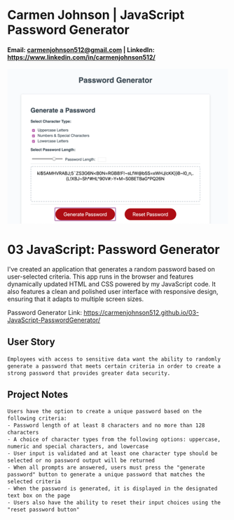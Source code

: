 # Carmen Johnson | JavaScript Password Generator

#### Email: carmenjohnson512@gmail.com | LinkedIn: https://www.linkedin.com/in/carmenjohnson512/

![Password Generator App Screenshot](https://github.com/carmenjohnson512/03-JavaScript-PasswordGenerator/blob/master/Develop/appScreenshot.png?raw=true)

# 03 JavaScript: Password Generator

I've created an application that generates a random password based on user-selected criteria. This app runs in the browser and features dynamically updated HTML and CSS powered by my JavaScript code. It also features a clean and polished user interface with responsive design, ensuring that it adapts to multiple screen sizes.

Password Generator Link: https://carmenjohnson512.github.io/03-JavaScript-PasswordGenerator/

## User Story

```
Employees with access to sensitive data want the ability to randomly generate a password that meets certain criteria in order to create a strong password that provides greater data security.
```

## Project Notes

```
Users have the option to create a unique password based on the following criteria:
- Password length of at least 8 characters and no more than 128 characters
- A choice of character types from the following options: uppercase, numeric and special characters, and lowercase
- User input is validated and at least one character type should be selected or no password output will be returned
- When all prompts are answered, users must press the "generate password" button to generate a unique password that matches the selected criteria
- When the password is generated, it is displayed in the designated text box on the page
- Users also have the ability to reset their input choices using the "reset password button"
```


